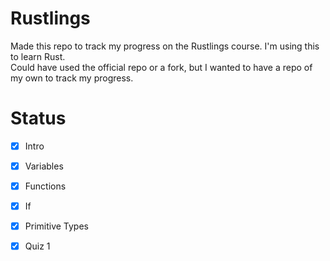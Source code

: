 # Rustlings
Made this repo to track my progress on the Rustlings course. I'm using this to learn Rust. <br/>
Could have used the official repo or a fork, but I wanted to have a repo of my own to track my progress.

# Status
- [x] Intro
- [x] Variables
- [x] Functions
- [x] If
- [x] Primitive Types

- [x] Quiz 1